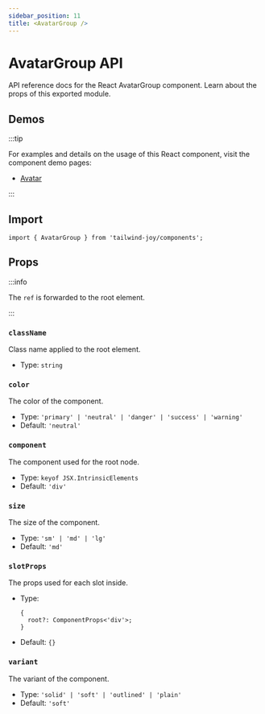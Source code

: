 ```yaml
---
sidebar_position: 11
title: <AvatarGroup />
---
```


# AvatarGroup API

<AvailableFrom version="0.7.0" />

API reference docs for the React AvatarGroup component.
Learn about the props of this exported module.

## Demos

:::tip

For examples and details on the usage of this React component, visit the component demo pages:

- [Avatar](../components/avatar)

:::

## Import

```tsx
import { AvatarGroup } from 'tailwind-joy/components';
```

## Props

:::info

The `ref` is forwarded to the root element.

:::

### `className`

Class name applied to the root element.

- Type: `string`

### `color`

The color of the component.

- Type: `'primary' | 'neutral' | 'danger' | 'success' | 'warning'`
- Default: `'neutral'`

### `component`

The component used for the root node.

- Type: `keyof JSX.IntrinsicElements`
- Default: `'div'`

### `size`

The size of the component.

- Type: `'sm' | 'md' | 'lg'`
- Default: `'md'`

### `slotProps`

The props used for each slot inside.

- Type:
  ```tsx
  {
    root?: ComponentProps<'div'>;
  }
  ```
- Default: `{}`

### `variant`

The variant of the component.

- Type: `'solid' | 'soft' | 'outlined' | 'plain'`
- Default: `'soft'`
